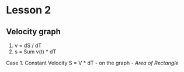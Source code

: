 # Lesson 2

## Velocity graph
1. v = dS / dT
2. s = Sum v(t) * dT

Case 1. Constant Velocity
     S = V * dT - on the graph - _Area of Rectangle_
     
